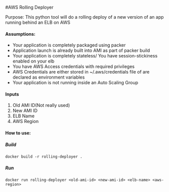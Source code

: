 #AWS Rolling Deployer

Purpose: This python tool will do a rolling deploy of a new version of an app running behind an ELB on AWS

#### Assumptions:

* Your application is completely packaged using packer
* Application launch is already built into AMI as part of packer build
* Your application is completely stateless/ You have session-stickiness enabled on your elb
* You have AWS Access credentials with required privileges
* AWS Credentials are either stored in ~/.aws/credentials file of are declared as environment variables
* Your application is not running inside an Auto Scaling Group

#### Inputs

1. Old AMI ID(Not really used)
2. New AMI ID
3. ELB Name
4. AWS Region

#### How to use:

##### Build

```
docker build -r rolling-deployer .
```

##### Run

```
docker run rolling-deployer <old-ami-id> <new-ami-id> <elb-name> <aws-region>
```